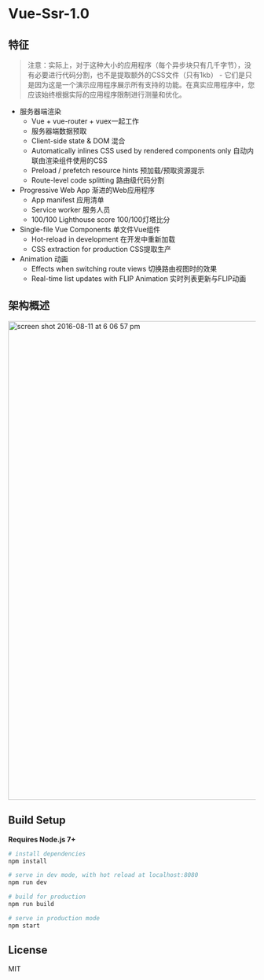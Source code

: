 # Vue-Ssr-1.0

## 特征

> 注意：实际上，对于这种大小的应用程序（每个异步块只有几千字节），没有必要进行代码分割，也不是提取额外的CSS文件（只有1kb） - 它们是只是因为这是一个演示应用程序展示所有支持的功能。在真实应用程序中，您应该始终根据实际的应用程序限制进行测量和优化。

- 服务器端渲染
  - Vue + vue-router + vuex一起工作
  - 服务器端数据预取
  - Client-side state & DOM 混合
  - Automatically inlines CSS used by rendered components only   自动内联由渲染组件使用的CSS
  - Preload / prefetch resource hints   预加载/预取资源提示
  - Route-level code splitting   路由级代码分割
- Progressive Web App  渐进的Web应用程序
  - App manifest   应用清单
  - Service worker   服务人员
  - 100/100 Lighthouse score  100/100灯塔比分
- Single-file Vue Components  单文件Vue组件
  - Hot-reload in development  在开发中重新加载
  - CSS extraction for production  CSS提取生产
- Animation  动画
  - Effects when switching route views   切换路由视图时的效果
  - Real-time list updates with FLIP Animation   实时列表更新与FLIP动画

## 架构概述

<img width="973" alt="screen shot 2016-08-11 at 6 06 57 pm" src="https://cloud.githubusercontent.com/assets/499550/17607895/786a415a-5fee-11e6-9c11-45a2cfdf085c.png">


## Build Setup

**Requires Node.js 7+**

``` bash
# install dependencies
npm install

# serve in dev mode, with hot reload at localhost:8080
npm run dev

# build for production
npm run build

# serve in production mode
npm start
```

## License

MIT
